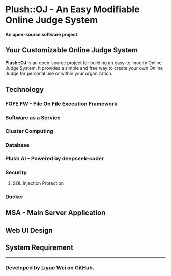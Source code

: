 # Plush::OJ - An Easy Modifiable Online Judge System
**An open-source software project.**

## Your Customizable Online Judge System
**Plush::OJ** is an open-source project for building an easy-to-modify Online Judge System. It provides a simple and free way to create your own Online Judge for personal use or within your organization.

## Technology

### FOFE FW - File On File Execution Framework

### Software as a Service 

### Cluster Computing

### Database

### Plush AI - Powered by deepseek-coder

### Security
1. SQL Injection Protection

### Docker

## MSA - Main Server Application

## Web UI Design

## System Requirement
---
### Developed by [Liyue Wei](https://github.com/Liyue-Wei) on GitHub.
